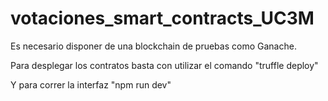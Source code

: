# votaciones_smart_contracts_UC3M

Es necesario disponer de una blockchain de pruebas como Ganache. 

Para desplegar los contratos basta con utilizar el comando "truffle deploy"

Y para correr la interfaz "npm run dev"
